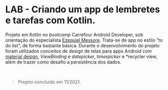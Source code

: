 # LAB - Criando um app de lembretes e tarefas com Kotlin.

Projeto em Kotlin no *bootcamp* Carrefour Android Developer, sob orientação do especialista [Ezequiel Messore](https://www.linkedin.com/in/ezequielmessore/). Trata-se de app no estilo "to do list", de forma bastante básica. Durante o desenvolvimento do projeto foram utilizados conceitos de design de telas para apps Android com [material design](https://material.io/design), *ViewBinding* e *datepicker*, *timerpicker* e *recycler view, além de trazer como desafio a persistência dos dados.

&nbsp; 

>Projeto concluído em 11/2021.



